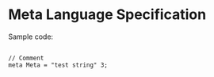 Meta Language Specification
===========================

Sample code:
<pre><code>
<span class="code-comment">// Comment</span>
<span class="code-keyword">meta</span> <span class="code-variable">Meta</span> = <span class="code-string">"test string"</span> <span class="code-number">3</span>;
</code></pre>

